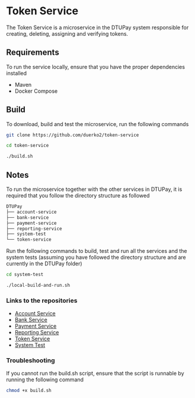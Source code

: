 # Token Service
The Token Service is a microservice in the DTUPay system responsible for creating, deleting, assigning and verifying tokens.

## Requirements
To run the service locally, ensure that you have the proper dependencies installed
* Maven
* Docker Compose

## Build
To download, build and test the microservice, run the following commands

```Bash
git clone https://github.com/duerko2/token-service
```
```Bash
cd token-service
```
```Bash
./build.sh
```

## Notes
To run the microservice together with the other services in DTUPay, it is required that you follow the directory structure as followed

```Bash
DTUPay
├── account-service 
├── bank-service
├── payment-service
├── reporting-service
├── system-test
└── token-service 
```

Run the following commands to build, test and run all the services and the system tests (assuming you have followed the directory structure and are currently in the DTUPay folder)
```Bash
cd system-test
```

```Bash
./local-build-and-run.sh
```


### Links to the repositories
* [Account Service](https://github.com/duerko2/account-service)
* [Bank Service](https://github.com/duerko2/account-service)
* [Payment Service](https://github.com/duerko2/account-service)
* [Reporting Service](https://github.com/duerko2/account-service)
* [Token Service](https://github.com/duerko2/account-service)
* [System Test](https://github.com/duerko2/account-service)


### Troubleshooting
If you cannot run the build.sh script, ensure that the script is runnable by running the following command
```Bash
chmod +x build.sh
```
